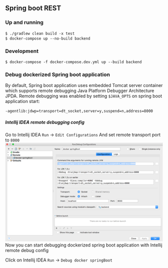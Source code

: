 ## Spring boot REST ##

### Up and running ###

    $ ./gradlew clean build -x test
    $ docker-compose up --no-build backend

### Development ###
    
    $ docker-compose -f docker-compose.dev.yml up --build backend
    
### Debug dockerized Spring boot application ###

By default, Spring boot application uses embedded Tomcat server container which supports
remote debugging Java Platform Debugger Architecture JPDA. 
Remote debugging was enabled by setting `$JAVA_OPTS` on spring boot application start: 
    
    -agentlib:jdwp=transport=dt_socket,server=y,suspend=n,address=8000

##### Intellij IDEA remote debugging config #####

Go to Intellij IDEA `Run` -> `Edit Configurations`
And set remote transport port to `8000`
![ ](https://github.com/chuan-su/klartext/blob/master/backend/intellij_remote_debug_config.png)
Now you can start debugging dockerized spring boot application with Intellij remote debug config

Click on Intellij IDEA `Run` -> `Debug docker springBoot`

